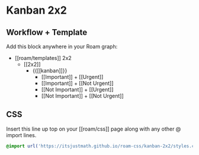 # Kanban 2x2

## Workflow + Template

Add this block anywhere in your Roam graph:

- [[roam/templates]] 2x2
    - [[2x2]]
        - {{[[kanban]]}}
            - [[Important]] + [[Urgent]]
            - [[Important]] + [[Not Urgent]]
            - [[Not Important]] + [[Urgent]]
            - [[Not Important]] + [[Not Urgent]]


## CSS

Insert this line up top on your [[roam/css]] page along with any other @ import lines.

```css
@import url('https://itsjustmath.github.io/roam-css/kanban-2x2/styles.css');
```
